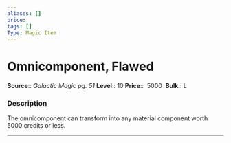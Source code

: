 ```yaml
---
aliases: []
price:  
tags: []
Type: Magic Item
---
```


# Omnicomponent, Flawed

**Source**:: _Galactic Magic pg. 51_
**Level**:: 10
**Price**::  5000 
**Bulk**:: L

### Description

The omnicomponent can transform into any material component worth 5000 credits or less.

---
